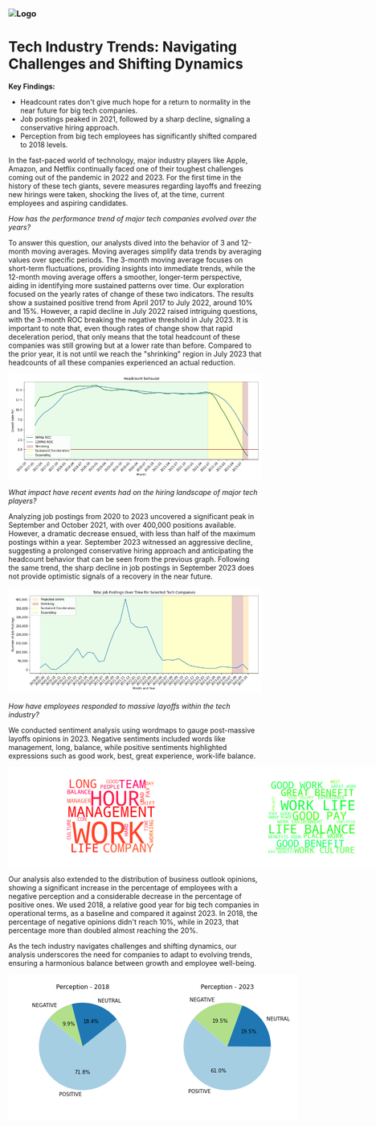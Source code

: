 <h3 align="Left">
    <img alt="Logo" title="#logo" width="250px" src="https://www.naswa.org/sites/default/files/2022-07/Revelio-Labs-Uniform.png">
    <br>
</h3>

# Tech Industry Trends: Navigating Challenges and Shifting Dynamics

**Key Findings:**
- Headcount rates don't give much hope for a return to normality in the near future for big tech companies.
- Job postings peaked in 2021, followed by a sharp decline, signaling a conservative hiring approach.
- Perception from big tech employees has significantly shifted compared to 2018 levels.

In the fast-paced world of technology, major industry players like Apple, Amazon, and Netflix continually faced one of their toughest challenges coming out of the pandemic in 2022 and 2023. For the first time in the history of these tech giants, severe measures regarding layoffs and freezing new hirings were taken, shocking the lives of, at the time, current employees and aspiring candidates. 

*How has the performance trend of major tech companies evolved over the years?*

To answer this question, our analysts dived into the behavior of 3 and 12-month moving averages. Moving averages simplify data trends by averaging values over specific periods. The 3-month moving average focuses on short-term fluctuations, providing insights into immediate trends, while the 12-month moving average offers a smoother, longer-term perspective, aiding in identifying more sustained patterns over time.
Our exploration focused on the yearly rates of change of these two indicators. The results show a sustained positive trend from April 2017 to July 2022, around 10% and 15%. However, a rapid decline in July 2022 raised intriguing questions, with the 3-month ROC breaking the negative threshold in July 2023. It is important to note that, even though rates of change show that rapid deceleration period, that only means that the total headcount of these companies was still growing but at a lower rate than before. Compared to the prior year, it is not until we reach the "shrinking" region in July 2023 that headcounts of all these companies experienced an actual reduction. 

![Headcount ROC](plots/headcount_roc.png)

*What impact have recent events had on the hiring landscape of major tech players?*

Analyzing job postings from 2020 to 2023 uncovered a significant peak in September and October 2021, with over 400,000 positions available. However, a dramatic decrease ensued, with less than half of the maximum postings within a year. September 2023 witnessed an aggressive decline, suggesting a prolonged conservative hiring approach and anticipating the headcount behavior that can be seen from the previous graph. Following the same trend, the sharp decline in job postings in September 2023 does not provide optimistic signals of a recovery in the near future. 

![Job Postings](plots/postings.png)

*How have employees responded to massive layoffs within the tech industry?*

We conducted sentiment analysis using wordmaps to gauge post-massive layoffs opinions in 2023. Negative sentiments included words like management, long, balance, while positive sentiments highlighted expressions such as good work, best, great experience, work-life balance.

<div style="display:flex; justify-content: space-between;">
    <img alt="Negative Sentiments 2018" title="Negative Sentiments 2018" width="400px" src="plots/wordcloud_red.png">
    <img alt="Positive Sentiments 2023" title="Positive Sentiments 2023" width="400px" src="plots/wordcloud_green.png">
</div>

Our analysis also extended to the distribution of business outlook opinions, showing a significant increase in the percentage of employees with a negative perception and a considerable decrease in the percentage of positive ones. We used 2018, a relative good year for big tech companies in operational terms, as a baseline and compared it against 2023. In 2018, the percentage of negative opinions didn't reach 10%, while in 2023, that percentage more than doubled almost reaching the 20%. 

As the tech industry navigates challenges and shifting dynamics, our analysis underscores the need for companies to adapt to evolving trends, ensuring a harmonious balance between growth and employee well-being.


<div style="display:flex; justify-content: space-between;">
    <img alt="Negative Sentiments 2018" title="Negative Sentiments 2018" width="400px" src="plots/opinions_2018.png">
    <img alt="Positive Sentiments 2023" title="Positive Sentiments 2023" width="400px" src="plots/opinions_2023.png">
</div>



